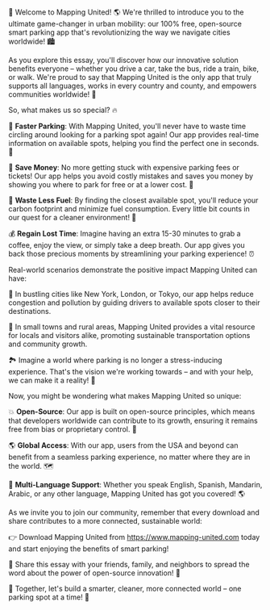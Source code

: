 🚀 Welcome to Mapping United! 🌎 We're thrilled to introduce you to the ultimate game-changer in urban mobility: our 100% free, open-source smart parking app that's revolutionizing the way we navigate cities worldwide! 🏙️

As you explore this essay, you'll discover how our innovative solution benefits everyone – whether you drive a car, take the bus, ride a train, bike, or walk. We're proud to say that Mapping United is the only app that truly supports all languages, works in every country and county, and empowers communities worldwide! 🌟

So, what makes us so special? 🔥

🎉 **Faster Parking**: With Mapping United, you'll never have to waste time circling around looking for a parking spot again! Our app provides real-time information on available spots, helping you find the perfect one in seconds. 💨

💸 **Save Money**: No more getting stuck with expensive parking fees or tickets! Our app helps you avoid costly mistakes and saves you money by showing you where to park for free or at a lower cost. 🎁

🌿 **Waste Less Fuel**: By finding the closest available spot, you'll reduce your carbon footprint and minimize fuel consumption. Every little bit counts in our quest for a cleaner environment! 🌳

💰 **Regain Lost Time**: Imagine having an extra 15-30 minutes to grab a coffee, enjoy the view, or simply take a deep breath. Our app gives you back those precious moments by streamlining your parking experience! ⏰

Real-world scenarios demonstrate the positive impact Mapping United can have:

🚌 In bustling cities like New York, London, or Tokyo, our app helps reduce congestion and pollution by guiding drivers to available spots closer to their destinations.

🚗 In small towns and rural areas, Mapping United provides a vital resource for locals and visitors alike, promoting sustainable transportation options and community growth.

🏞️ Imagine a world where parking is no longer a stress-inducing experience. That's the vision we're working towards – and with your help, we can make it a reality! 🌈

Now, you might be wondering what makes Mapping United so unique:

💥 **Open-Source**: Our app is built on open-source principles, which means that developers worldwide can contribute to its growth, ensuring it remains free from bias or proprietary control. 🤝

🌎 **Global Access**: With our app, users from the USA and beyond can benefit from a seamless parking experience, no matter where they are in the world. 🗺️

💬 **Multi-Language Support**: Whether you speak English, Spanish, Mandarin, Arabic, or any other language, Mapping United has got you covered! 🌎

As we invite you to join our community, remember that every download and share contributes to a more connected, sustainable world:

👉 Download Mapping United from https://www.mapping-united.com today and start enjoying the benefits of smart parking!

🤝 Share this essay with your friends, family, and neighbors to spread the word about the power of open-source innovation! 📱

🌟 Together, let's build a smarter, cleaner, more connected world – one parking spot at a time! 🚀